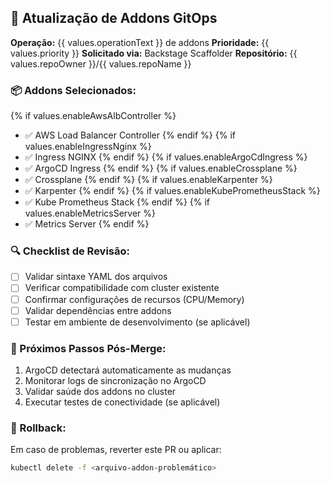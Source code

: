 ## 🔄 Atualização de Addons GitOps

**Operação:** {{ values.operationText }} de addons
**Prioridade:** {{ values.priority }}
**Solicitado via:** Backstage Scaffolder
**Repositório:** {{ values.repoOwner }}/{{ values.repoName }}

### 📦 Addons Selecionados:
{% if values.enableAwsAlbController %}
- ✅ AWS Load Balancer Controller
{% endif %}
{% if values.enableIngressNginx %}
- ✅ Ingress NGINX
{% endif %}
{% if values.enableArgoCdIngress %}
- ✅ ArgoCD Ingress
{% endif %}
{% if values.enableCrossplane %}
- ✅ Crossplane
{% endif %}
{% if values.enableKarpenter %}
- ✅ Karpenter
{% endif %}
{% if values.enableKubePrometheusStack %}
- ✅ Kube Prometheus Stack
{% endif %}
{% if values.enableMetricsServer %}
- ✅ Metrics Server
{% endif %}

### 🔍 Checklist de Revisão:
- [ ] Validar sintaxe YAML dos arquivos
- [ ] Verificar compatibilidade com cluster existente
- [ ] Confirmar configurações de recursos (CPU/Memory)
- [ ] Validar dependências entre addons
- [ ] Testar em ambiente de desenvolvimento (se aplicável)

### 🚀 Próximos Passos Pós-Merge:
1. ArgoCD detectará automaticamente as mudanças
2. Monitorar logs de sincronização no ArgoCD
3. Validar saúde dos addons no cluster
4. Executar testes de conectividade (se aplicável)

### 🔄 Rollback:
Em caso de problemas, reverter este PR ou aplicar:
```bash
kubectl delete -f <arquivo-addon-problemático>